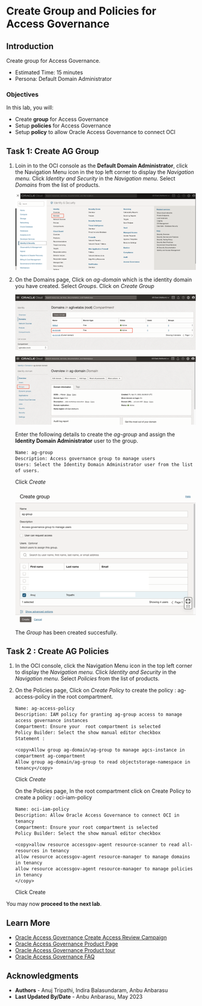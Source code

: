 # Create Group and Policies for Access Governance

## Introduction

Create group for Access Governance. 

* Estimated Time: 15 minutes
* Persona: Default Domain Administrator


### Objectives

In this lab, you will:
* Create **group** for Access Governance
* Setup **policies** for Access Governance 
* Setup **policy** to allow Oracle Access Governance to connect OCI


## Task 1: Create AG Group 

1. Loin in to the OCI console as the **Default Domain Administrator**, click the Navigation Menu icon in the top left corner to display the *Navigation menu.* Click *Identity and Security* in the *Navigation menu*. Select *Domains* from the list of products.

    ![Navigate to Domains](images/navigate-select-domain.png)

2. On the Domains page, Click on *ag-domain* which is the identity domain you have created. Select *Groups*. Click on *Create Group*

    ![Select the Identity Domain](images/select-identity-domain.png)

    ![Select Groups](images/select-groups.png)

    Enter the following details to create the *ag-group* and assign the **Identity Domain Administrator** user to the group. 
    ```
    Name: ag-group
    Description: Access governance group to manage users 
    Users: Select the Identity Domain Administrator user from the list of users. 
    ```
    Click *Create*

    ![Create AG Group](images/create-ag-group.png)

    The *Group* has been created succesfully. 


## Task 2 : Create AG Policies 


1. In the OCI console, click the Navigation Menu icon in the top left corner to display the *Navigation menu.* Click *Identity and Security* in the *Navigation menu*. Select *Policies* from the list of products.

2. On the Policies page, Click on *Create Policy* to create the policy : ag-access-policy in the root compartment. 


    ```
    Name: ag-access-policy
    Description: IAM policy for granting ag-group access to manage access governance instances
    Compartment: Ensure your  root compartment is selected
    Policy Builder: Select the show manual editor checkbox
    Statement :
    ```
     ```
    <copy>Allow group ag-domain/ag-group to manage agcs-instance in compartment ag-compartment
    Allow group ag-domain/ag-group to read objectstorage-namespace in tenancy</copy>
      ```  

    Click *Create*

    On the Policies page, In the root compartment click on Create Policy to create a policy : oci-iam-policy

    ```
    Name: oci-iam-policy
    Description: Allow Oracle Access Governance to connect OCI in tenancy
    Compartment: Ensure your root compartment is selected
    Policy Builder: Select the show manual editor checkbox
    ```
    ```
    <copy>allow resource accessgov-agent resource-scanner to read all-resources in tenancy
    allow resource accessgov-agent resource-manager to manage domains in tenancy
    allow resource accessgov-agent resource-manager to manage policies in tenancy
    </copy>
    ```
 
    Click Create

  You may now **proceed to the next lab**. 

## Learn More

* [Oracle Access Governance Create Access Review Campaign](https://docs.oracle.com/en/cloud/paas/access-governance/pdapg/index.html)
* [Oracle Access Governance Product Page](https://www.oracle.com/security/cloud-security/access-governance/)
* [Oracle Access Governance Product tour](https://www.oracle.com/webfolder/s/quicktours/paas/pt-sec-access-governance/index.html)
* [Oracle Access Governance FAQ](https://www.oracle.com/security/cloud-security/access-governance/faq/)

## Acknowledgments
* **Authors** - Anuj Tripathi, Indira Balasundaram, Anbu Anbarasu 
* **Last Updated By/Date** - Anbu Anbarasu, May 2023
